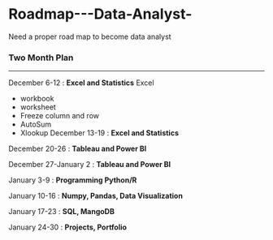 # Roadmap---Data-Analyst-
Need a proper road map to become data analyst
### Two Month Plan
---
December 6-12 : **Excel and Statistics**
Excel
- workbook
- worksheet
- Freeze column and row
- AutoSum
- Xlookup
December 13-19 : **Excel and Statistics**

December 20-26 : **Tableau and Power BI**

December 27-January 2 : **Tableau and Power BI**

January 3-9 : **Programming Python/R**

January 10-16 : **Numpy, Pandas, Data Visualization**

January 17-23 : **SQL, MangoDB**

January 24-30 : **Projects, Portfolio**

